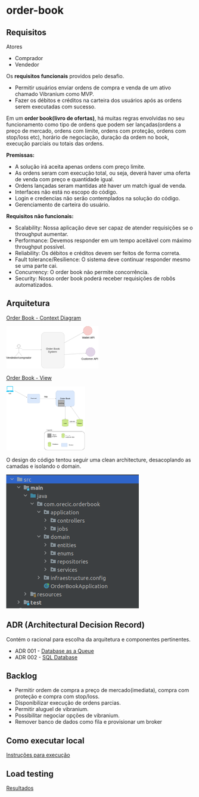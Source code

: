 # order-book

## Requisitos

Atores
* Comprador
* Vendedor

Os **requisitos funcionais** providos pelo desafio.
* Permitir usuários enviar ordens de compra e venda de um ativo chamado Vibranium como MVP.
* Fazer os débitos e créditos na carteira dos usuários após as ordens serem executadas com sucesso.

Em um **order book(livro de ofertas)**, há muitas regras envolvidas no seu funcionamento como tipo de ordens que podem ser lançadas(ordens a preço de mercado, ordens com limite, ordens com proteção, ordens com stop/loss etc), horário de negociação, duração da ordem no book, execução parciais ou totais das ordens.

**Premissas:**
* A solução irá aceita apenas ordens com preço limite.
* As ordens seram com execução total, ou seja, deverá haver uma oferta de venda com preço e quantidade igual.
* Ordens lançadas seram mantidas até haver um match igual de venda.
* Interfaces não está no escopo do código.
* Login e credencias não serão contemplados na solução do código.
* Gerenciamento de carteira do usuário.

**Requisitos não funcionais:**
* Scalability: Nossa aplicação deve ser capaz de atender requisições se o throughput aumentar.
* Performance: Devemos responder em um tempo aceitável com máximo throughput possível.
* Reliability: Os débitos e créditos devem ser feitos de forma correta.
* Fault tolerance/Resilience: O sistema deve continuar responder mesmo se uma parte cai.
* Concurrency: O order book não permite concorrência.
* Security: Nosso order book poderá receber requisições de robôs automatizados.

## Arquitetura

[Order Book - Context Diagram](docs/order-book-context-diagram.md)

![](docs/images/order-book-context%20diagram15.png)

[Order Book - View](docs/order-book-view.md)

![](docs/images/architecture_15.png)


O design do código tentou seguir uma clean architecture, desacoplando as camadas e isolando o domain.

![](docs/images/design-view.png)


## ADR (Architectural Decision Record)
Contém o racional para escolha da arquitetura e componentes pertinentes.

* ADR 001 - [Database as a Queue](ADRs/ADR001-database-as-queue.md)
* ADR 002 - [SQL Database](ADRs/ADR001-database-as-queue.md)
## Backlog
* Permitir ordem de compra a preço de mercado(imediata), compra com proteção e compra com stop/loss.
* Disponibilizar execução de ordens parcias.
* Permitir aluguel de vibranium.
* Possibilitar negociar opções de vibranium.
* Remover banco de dados como fila e provisionar um broker

## Como executar local
[Instruções para execução](docs/how-to-run-the-application.md)

## Load testing
[Resultados](docs/load-testing.md)
